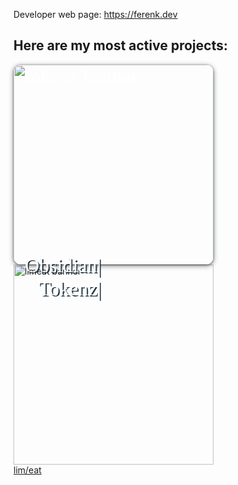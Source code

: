 Developer web page: https://ferenk.dev

## Here are my most active projects:

<a href="https://obsidian-tokenz.ferenk.dev">
    <span style="position: relative;  color: white; font-family: 'Maiden Orange', serif; font-weight: 400; font-style: normal; font-size: 32px;">
        <img alt="tokenz banner" src="https://repository-images.githubusercontent.com/844785786/29de228b-d64d-424f-bcd2-012c96a84182" width="320" style="border-radius: 12px; box-shadow: rgba(60, 64, 67, 0.7) 0px 1px 3px 0px, rgba(60, 64, 67, 0.35) 0px 2px 6px 2px;">
        <span style="position: absolute; top: 35%; left: 16px; text-align: right; text-shadow: .06em .06em 0 hsl(200 30% 20%);">Obsidian|<br>&nbsp; &nbsp;Tokenz|</span>
    </span>
</a>
<br>
<a href="https://limeat.ferenk.dev">
    <div class="app-container">
        <img alt="limeat banner" class="app-banner" src="https://github.com/ferenk/limeat/releases/download/web/apple_diet_1200x.png" width="320">
        <div class="app-title">lim/eat</div>
    </div>
</a>
